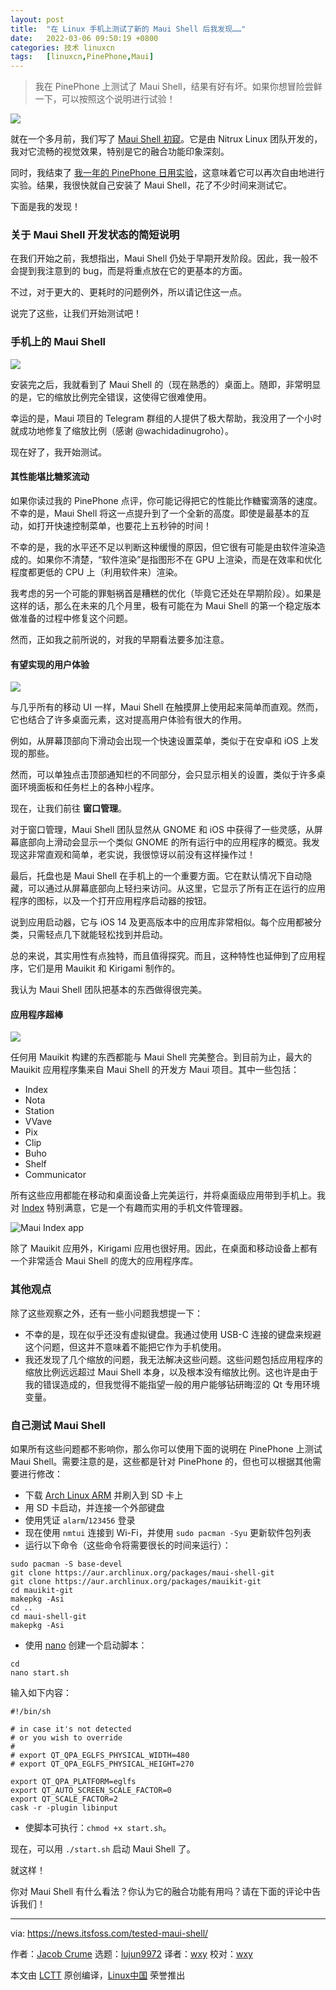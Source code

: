 ```yaml
---
layout: post
title:	"在 Linux 手机上测试了新的 Maui Shell 后我发现……"
date:	2022-03-06 09:50:19 +0800 
categories:	技术 linuxcn 
tags:	[linuxcn,PinePhone,Maui]
---
```




> 
> 我在 PinePhone 上测试了 Maui Shell，结果有好有坏。如果你想冒险尝鲜一下，可以按照这个说明进行试验！
> 
> 
> 


![](/Asserts/Images//attachment/album/202203/06/095020dcqx046q62x70v6x.png)


就在一个多月前，我们写了 [Maui Shell 初窥](/article-14136-1.html)。它是由 Nitrux Linux 团队开发的，我对它流畅的视觉效果，特别是它的融合功能印象深刻。


同时，我结束了 [我一年的 PinePhone 日用实验](/article-14235-1.html)，这意味着它可以再次自由地进行实验。结果，我很快就自己安装了 Maui Shell，花了不少时间来测试它。


下面是我的发现！


### 关于 Maui Shell 开发状态的简短说明


在我们开始之前，我想指出，Maui Shell 仍处于早期开发阶段。因此，我一般不会提到我注意到的 bug，而是将重点放在它的更基本的方面。


不过，对于更大的、更耗时的问题例外，所以请记住这一点。


说完了这些，让我们开始测试吧！


### 手机上的 Maui Shell


![](/Asserts/Images//attachment/album/202203/06/095021icc606ajm6vjm59g.jpg)


安装完之后，我就看到了 Maui Shell 的（现在熟悉的）桌面上。随即，非常明显的是，它的缩放比例完全错误，这使得它很难使用。


幸运的是，Maui 项目的 Telegram 群组的人提供了极大帮助，我没用了一个小时就成功地修复了缩放比例（感谢 @wachidadinugroho）。


现在好了，我开始测试。


#### 其性能堪比糖浆流动


如果你读过我的 PinePhone 点评，你可能记得把它的性能比作糖蜜滴落的速度。不幸的是，Maui Shell 将这一点提升到了一个全新的高度。即使是最基本的互动，如打开快速控制菜单，也要花上五秒钟的时间！


不幸的是，我的水平还不足以判断这种缓慢的原因，但它很有可能是由软件渲染造成的。如果你不清楚，“软件渲染”是指图形不在 GPU 上渲染，而是在效率和优化程度都更低的 CPU 上（利用软件来）渲染。


我考虑的另一个可能的罪魁祸首是糟糕的优化（毕竟它还处在早期阶段）。如果是这样的话，那么在未来的几个月里，极有可能在为 Maui Shell 的第一个稳定版本做准备的过程中修复这个问题。


然而，正如我之前所说的，对我的早期看法要多加注意。


#### 有望实现的用户体验


![](/Asserts/Images//attachment/album/202203/06/095022vialsslewgwsarnq.jpg)


与几乎所有的移动 UI 一样，Maui Shell 在触摸屏上使用起来简单而直观。然而，它也结合了许多桌面元素，这对提高用户体验有很大的作用。


例如，从屏幕顶部向下滑动会出现一个快速设置菜单，类似于在安卓和 iOS 上发现的那些。


然而，可以单独点击顶部通知栏的不同部分，会只显示相关的设置，类似于许多桌面环境面板和任务栏上的各种小程序。


现在，让我们前往 **窗口管理**。


对于窗口管理，Maui Shell 团队显然从 GNOME 和 iOS 中获得了一些灵感，从屏幕底部向上滑动会显示一个类似 GNOME 的所有运行中的应用程序的概览。我发现这非常直观和简单，老实说，我很惊讶以前没有这样操作过！


最后，托盘也是 Maui Shell 在手机上的一个重要方面。它在默认情况下自动隐藏，可以通过从屏幕底部向上轻扫来访问。从这里，它显示了所有正在运行的应用程序的图标，以及一个打开应用程序启动器的按钮。


说到应用启动器，它与 iOS 14 及更高版本中的应用库非常相似。每个应用都被分类，只需轻点几下就能轻松找到并启动。


总的来说，其实用性有点独特，而且值得探究。而且，这种特性也延伸到了应用程序，它们是用 Mauikit 和 Kirigami 制作的。


我认为 Maui Shell 团队把基本的东西做得很完美。


#### 应用程序超棒


![](/Asserts/Images//attachment/album/202203/06/095023rbiex9c7rojyrrlj.png)


任何用 Mauikit 构建的东西都能与 Maui Shell 完美整合。到目前为止，最大的 Mauikit 应用程序集来自 Maui Shell 的开发方 Maui 项目。其中一些包括：


* Index
* Nota
* Station
* VVave
* Pix
* Clip
* Buho
* Shelf
* Communicator


所有这些应用都能在移动和桌面设备上完美运行，并将桌面级应用带到手机上。我对 [Index](https://mauikit.org/apps/index/) 特别满意，它是一个有趣而实用的手机文件管理器。


![Maui Index app](/Asserts/Images//attachment/album/202203/06/095025tw596bk9rkwrrrtq.png)


除了 Mauikit 应用外，Kirigami 应用也很好用。因此，在桌面和移动设备上都有一个非常适合 Maui Shell 的庞大的应用程序库。


### 其他观点


除了这些观察之外，还有一些小问题我想提一下：


* 不幸的是，现在似乎还没有虚拟键盘。我通过使用 USB-C 连接的键盘来规避这个问题，但这并不意味着不能把它作为手机使用。
* 我还发现了几个缩放的问题，我无法解决这些问题。这些问题包括应用程序的缩放比例远远超过 Maui Shell 本身，以及根本没有缩放比例。这也许是由于我的错误造成的，但我觉得不能指望一般的用户能够钻研晦涩的 Qt 专用环境变量。


### 自己测试 Maui Shell


如果所有这些问题都不影响你，那么你可以使用下面的说明在 PinePhone 上测试 Maui Shell。需要注意的是，这些都是针对 PinePhone 的，但也可以根据其他需要进行修改：


* 下载 [Arch Linux ARM](https://github.com/dreemurrs-embedded/Pine64-Arch/releases) 并刷入到 SD 卡上
* 用 SD 卡启动，并连接一个外部键盘
* 使用凭证 `alarm`/`123456` 登录
* 现在使用 `nmtui` 连接到 Wi-Fi，并使用 `sudo pacman -Syu` 更新软件包列表
* 运行以下命令（这些命令将需要很长的时间来运行）：



```
sudo pacman -S base-devel
git clone https://aur.archlinux.org/packages/maui-shell-git
git clone https://aur.archlinux.org/packages/mauikit-git
cd mauikit-git
makepkg -Asi
cd ..
cd maui-shell-git
makepkg -Asi

```
* 使用 [nano](https://news.itsfoss.com/gnu-nano-6-0-released/) 创建一个启动脚本：



```
cd
nano start.sh

```

输入如下内容：



```
#!/bin/sh

# in case it's not detected
# or you wish to override
#
# export QT_QPA_EGLFS_PHYSICAL_WIDTH=480
# export QT_QPA_EGLFS_PHYSICAL_HEIGHT=270

export QT_QPA_PLATFORM=eglfs
export QT_AUTO_SCREEN_SCALE_FACTOR=0
export QT_SCALE_FACTOR=2
cask -r -plugin libinput

```
* 使脚本可执行：`chmod +x start.sh`。


现在，可以用 `./start.sh` 启动 Maui Shell 了。


就这样！


你对 Maui Shell 有什么看法？你认为它的融合功能有用吗？请在下面的评论中告诉我们！




---


via: <https://news.itsfoss.com/tested-maui-shell/>


作者：[Jacob Crume](https://news.itsfoss.com/author/jacob/) 选题：[lujun9972](https://github.com/lujun9972) 译者：[wxy](https://github.com/wxy) 校对：[wxy](https://github.com/wxy)


本文由 [LCTT](https://github.com/LCTT/TranslateProject) 原创编译，[Linux中国](https://linux.cn/) 荣誉推出

